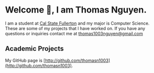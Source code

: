 # Welcome 👋, I am Thomas Nguyen.
I am a student at [Cal State Fullerton](http://www.fullerton.edu/) and my major is Computer Science. These are some of my projects that I have worked on. If you have any questions or inquiries contact me at thomas1003nguyen@gmail.com

## Academic Projects
My GitHub page is [http://github.com/thomasn1003](http://github.com/thomasn1003).


<!--
**thomasn1003/thomasn1003** is a ✨ _special_ ✨ repository because its `README.md` (this file) appears on your GitHub profile.

Here are some ideas to get you started:

- 🔭 I’m currently working on ...
- 🌱 I’m currently learning ...
- 👯 I’m looking to collaborate on ...
- 🤔 I’m looking for help with ...
- 💬 Ask me about ...
- 📫 How to reach me: ...
- 😄 Pronouns: ...
- ⚡ Fun fact: ...
-->
